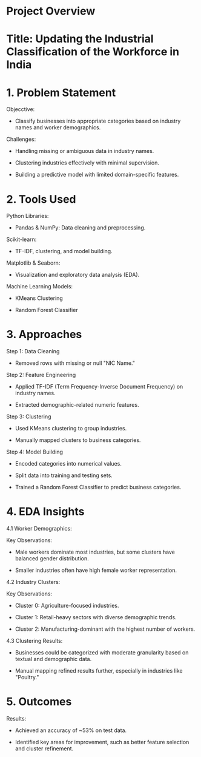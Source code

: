 # Project Overview
# Title: Updating the Industrial Classification of the Workforce in India

# 1. Problem Statement

Objecctive:
 - Classify businesses into appropriate categories based on industry names and worker demographics.

Challenges:

 - Handling missing or ambiguous data in industry names.

 - Clustering industries effectively with minimal supervision.

 - Building a predictive model with limited domain-specific features.

# 2. Tools Used

Python Libraries:

 - Pandas & NumPy: Data cleaning and preprocessing.

Scikit-learn: 
 - TF-IDF, clustering, and model building.

Matplotlib & Seaborn: 
 - Visualization and exploratory data analysis (EDA).

Machine Learning Models:

 - KMeans Clustering

 - Random Forest Classifier

# 3. Approaches

Step 1: Data Cleaning

 - Removed rows with missing or null "NIC Name."

Step 2: Feature Engineering

 - Applied TF-IDF (Term Frequency-Inverse Document Frequency) on industry names.

 - Extracted demographic-related numeric features.

Step 3: Clustering

 - Used KMeans clustering to group industries.

 - Manually mapped clusters to business categories.

Step 4: Model Building

 - Encoded categories into numerical values.

 - Split data into training and testing sets.

 - Trained a Random Forest Classifier to predict business categories.

# 4. EDA Insights

4.1 Worker Demographics:

Key Observations:

 - Male workers dominate most industries, but some clusters have balanced gender distribution.

 - Smaller industries often have high female worker representation.

4.2 Industry Clusters:

Key Observations:

 - Cluster 0: Agriculture-focused industries.

 - Cluster 1: Retail-heavy sectors with diverse demographic trends.

 - Cluster 2: Manufacturing-dominant with the highest number of workers.

4.3 Clustering Results:

 - Businesses could be categorized with moderate granularity based on textual and demographic data.

 - Manual mapping refined results further, especially in industries like "Poultry."

# 5. Outcomes

Results:

 - Achieved an accuracy of ~53% on test data.

 - Identified key areas for improvement, such as better feature selection and cluster refinement.


